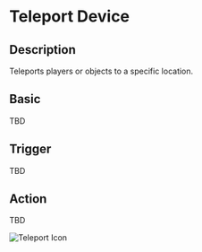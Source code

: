 # Teleport Device

## Description

Teleports players or objects to a specific location.

## Basic

TBD

## Trigger

TBD

## Action

TBD

![Teleport Icon](../../images/DeviceIcons/Device_Teleport.png)
